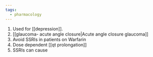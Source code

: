 ```yaml
---
tags:
  - pharmacology
---
```

1. Used for [[depression]].
2. [[glaucoma- acute angle closure|Acute angle closure glaucoma]]
3. Avoid SSRIs in patients on Warfarin
4. Dose dependent [[qt prolongation]]
5. SSRIs can cause 